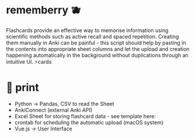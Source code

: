 # rememberry 🫐
Flashcards provide an effective way to memorise information using scientific methods such as active recall and spaced repetition. Creating them manually in Anki can be painful - this script should help by pasting in the contents into appropriate sheet columns and let the upload and creation happening automatically in the background without duplications through an intuitive UI. ⚡️cards

# 🔵 print 
- Python -> Pandas, CSV to read the Sheet
- AnkiConnect (external Anki API)
- Excel Sheet for storing flashcard data - see template here: <link>
- crontab for scheduling the automatic upload (macOS system)
- Vue.js -> User Interface
